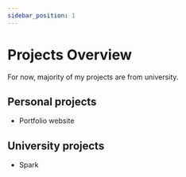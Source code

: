 ```yaml
---
sidebar_position: 1
---
```


# Projects Overview

For now, majority of my projects are from university.

## Personal projects

-   Portfolio website

## University projects

-   Spark
